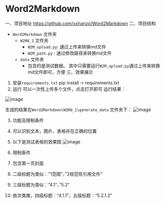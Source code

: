 # Word2Markdown
一、项目地址
https://github.com/xxhanzo/Word2Markdown
二、项目结构
- `Word2Markdown` 文件夹
  - `W2Md_1` 文件夹
    - `W2M_upload.py`: 通过上传来转换md文件
    - `W2M_path.py` : 通过修改路径来转换md文件
  - `data` 文件夹
    - 包含的是测试数据。
其中只需要运行`W2M_upload.py`通过上传来转换md文件即可，方便
三、效果展示
1. 安装`requirements.txt`
pip install -r requirements.txt
2. 运行
可以一次性上传多个文件，点击打开即可
运行结果：

![image](https://github.com/user-attachments/assets/ac47aceb-a958-4ba1-9a2f-ac3b1237ac77)

生成的结果在`Word2Markdown\W2Md_1\generate_data` 文件夹下：
![image](https://github.com/user-attachments/assets/d4500e2b-3776-4150-aa5c-27d652d8aeef)

3. 功能及限制条件
1. 可以识别文本，图片，表格并在正确的位置
  1. 以下是测试表格的效果图
![image](https://github.com/user-attachments/assets/799ac0ab-1213-4e3e-b27d-d764c32085cb)

2. 限制条件
  1. 包含第一页封面
  2. 二级标题为类似：”1范围“，”2规范性引用文件“
  3. 三级标题为类似：”4.1“，”5.2“
  4. 依次类推，四级标题：“4.1.1”，五级标题：“5.2.1.2”
